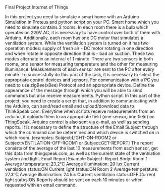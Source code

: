 Final Project
Internet of Things

In this project you need to simulate a smart home with an Arduino Simulation in Proteus and python script on your PC. Smart home which you need to simulate contains 2 rooms. In each room there is a bulb which operates on 220V AC, it is necessary to have control over both of them with Arduino. Additionally, each room has one DC motor that simulates a ventilation system. While the ventilation system is turned on it has two operation modes: ​supply of fresh air - DC motor rotating in one direction and when rotate in opposite direction that is - ​bad air suction. ​These two modes alternate in an interval of 1 minute.
There are two sensors in both rooms, one sensor for measuring temperature and the other for measuring illuminance. Measurements of each sensor are sent to the PC after every minute. To successfully do this part of the task, it is necessary to select the appropriate control devices and sensors.
For communication with a PC you need to use zigBee(xBee) Protocol and an appropriate device. Define the appearance of the message through which you will be able to send commands but also receive measurements.
Python script. ​In this part of the project, you need to create a script that, in addition to communicating with the Arduino, can send/read email and upload/download data to ThinkSpeak.com. Everytime when scripts receive measurements from an arduino, it uploads them to an appropriate field (one sensor, one field) on ThingSpeak. Arduino control is also sent via e-mail, as well as sending reports. It is necessary to define the structure of the Email Subject through which the command can be determined and which device is switched on in which room.
(​examples: Subject:LIGHT-ON-ROOM2 o​r Subject:VENTILATION-OFF-ROOM1 o​r Subject:GET-REPORT​)
The report consists of the average of the last 10 measurements from each sensor, get this data from thingspeak.com, as well as the current state of the ventilation system and light.
Email Report Example
Subject: Report
Body: Room 1
Average temperature: 23.2°C
Average illumination: 20 lux
Current ventilation status:ON
Current light status:ON
Room 2
Average temperature: 27.3°C
Average illumination: 24 lux
Current ventilation status:OFF
Current light status:ON
Reports should be sent on each 10 minutes or when requested with an email command.